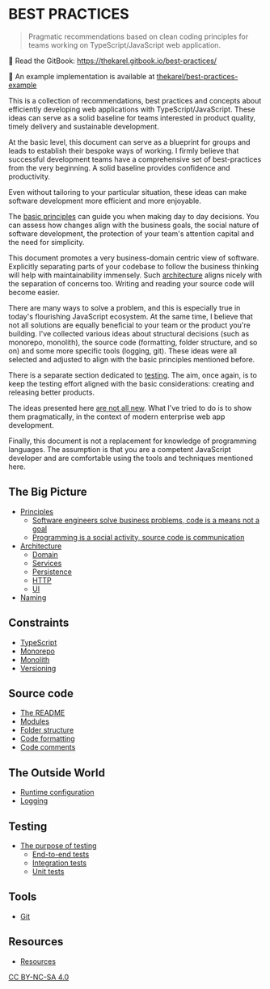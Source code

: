 # BEST PRACTICES

> Pragmatic recommendations based on clean coding principles for teams working on TypeScript/JavaScript web application.

📖 Read the GitBook: https://thekarel.gitbook.io/best-practices/

📌 An example implementation is available at [thekarel/best-practices-example](https://github.com/thekarel/best-practices-example)

This is a collection of recommendations, best practices and concepts about efficiently developing web applications with TypeScript/JavaScript. These ideas can serve as a solid baseline for teams interested in product quality, timely delivery and sustainable development.

At the basic level, this document can serve as a blueprint for groups and leads to establish their bespoke ways of working. I firmly believe that successful development teams have a comprehensive set of best-practices from the very beginning. A solid baseline provides confidence and productivity.

Even without tailoring to your particular situation, these ideas can make software development more efficient and more enjoyable.

The [basic principles](./principles/principles.md) can guide you when making day to day decisions. You can assess how changes align with the business goals, the social nature of software development, the protection of your team's attention capital and the need for simplicity.

This document promotes a very business-domain centric view of software. Explicitly separating parts of your codebase to follow the business thinking will help with maintainability immensely. Such [architecture](./architecture/architecture.md) aligns nicely with the separation of concerns too. Writing and reading your source code will become easier.

There are many ways to solve a problem, and this is especially true in today's flourishing JavaScript ecosystem. At the same time, I believe that not all solutions are equally beneficial to your team or the product you're building. I've collected various ideas about structural decisions (such as monorepo, monolith), the source code (formatting, folder structure, and so on) and some more specific tools (logging, git). These ideas were all selected and adjusted to align with the basic principles mentioned before.

There is a separate section dedicated to [testing](./testing/purpose.md). The aim, once again, is to keep the testing effort aligned with the basic considerations: creating and releasing better products.

The ideas presented here [are not all new](resources.md). What I've tried to do is to show them pragmatically, in the context of modern enterprise web app development.

Finally, this document is not a replacement for knowledge of programming languages. The assumption is that you are a competent JavaScript developer and are comfortable using the tools and techniques mentioned here.

## The Big Picture

* [Principles](principles/principles.md)
    * [Software engineers solve business problems, code is a means not a goal](principles/business.md)
    * [Programming is a social activity, source code is communication](principles/social.md)
* [Architecture](architecture/architecture.md)
    * [Domain](architecture/domain.md)
    * [Services](architecture/services.md)
    * [Persistence](architecture/persistence.md)
    * [HTTP](architecture/http.md)
    * [UI](architecture/ui.md)
* [Naming](naming.md)

## Constraints

* [TypeScript](typescript.md)
* [Monorepo](monorepo.md)
* [Monolith](monolith.md)
* [Versioning](versioning.md)

## Source code

* [The README](theReadme.md)
* [Modules](modules.md)
* [Folder structure](folderStructure.md)
* [Code formatting](codeFormatting.md)
* [Code comments](comments.md)

## The Outside World

* [Runtime configuration](configuration.md)
* [Logging](logging.md)

## Testing

* [The purpose of testing](testing/purpose.md)
    * [End-to-end tests](testing/e2e.md)
    * [Integration tests](testing/integration.md)
    * [Unit tests](testing/unit.md)

## Tools

* [Git](git.md)

## Resources

* [Resources](resources.md)

[CC BY-NC-SA 4.0](https://creativecommons.org/licenses/by-nc-sa/4.0/)
